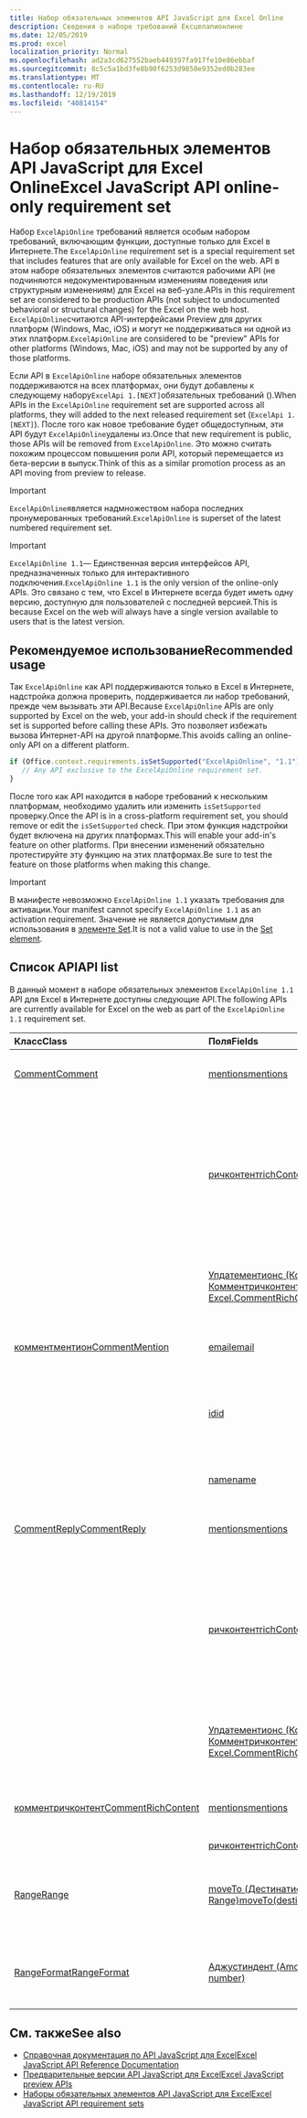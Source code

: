 ```yaml
---
title: Набор обязательных элементов API JavaScript для Excel Online
description: Сведения о наборе требований Ексцелапионлине
ms.date: 12/05/2019
ms.prod: excel
localization_priority: Normal
ms.openlocfilehash: ad2a3cd627552baeb449397fa917fe10e86ebbaf
ms.sourcegitcommit: 8c5c5a1bd3fe8b90f6253d9850e9352ed0b283ee
ms.translationtype: MT
ms.contentlocale: ru-RU
ms.lasthandoff: 12/19/2019
ms.locfileid: "40814154"
---
```

# <a name="excel-javascript-api-online-only-requirement-set"></a><span data-ttu-id="9708b-103">Набор обязательных элементов API JavaScript для Excel Online</span><span class="sxs-lookup"><span data-stu-id="9708b-103">Excel JavaScript API online-only requirement set</span></span>

<span data-ttu-id="9708b-104">Набор `ExcelApiOnline` требований является особым набором требований, включающим функции, доступные только для Excel в Интернете.</span><span class="sxs-lookup"><span data-stu-id="9708b-104">The `ExcelApiOnline` requirement set is a special requirement set that includes features that are only available for Excel on the web.</span></span> <span data-ttu-id="9708b-105">API в этом наборе обязательных элементов считаются рабочими API (не подчиняются недокументированным изменениям поведения или структурным изменениям) для Excel на веб-узле.</span><span class="sxs-lookup"><span data-stu-id="9708b-105">APIs in this requirement set are considered to be production APIs (not subject to undocumented behavioral or structural changes) for the Excel on the web host.</span></span> <span data-ttu-id="9708b-106">`ExcelApiOnline`считаются API-интерфейсами Preview для других платформ (Windows, Mac, iOS) и могут не поддерживаться ни одной из этих платформ.</span><span class="sxs-lookup"><span data-stu-id="9708b-106">`ExcelApiOnline` are considered to be "preview" APIs for other platforms (Windows, Mac, iOS) and may not be supported by any of those platforms.</span></span>

<span data-ttu-id="9708b-107">Если API в `ExcelApiOnline` наборе обязательных элементов поддерживаются на всех платформах, они будут добавлены к следующему набору`ExcelApi 1.[NEXT]`обязательных требований ().</span><span class="sxs-lookup"><span data-stu-id="9708b-107">When APIs in the `ExcelApiOnline` requirement set are supported across all platforms, they will added to the next released requirement set (`ExcelApi 1.[NEXT]`).</span></span> <span data-ttu-id="9708b-108">После того как новое требование будет общедоступным, эти API будут `ExcelApiOnline`удалены из.</span><span class="sxs-lookup"><span data-stu-id="9708b-108">Once that new requirement is public, those APIs will be removed from `ExcelApiOnline`.</span></span> <span data-ttu-id="9708b-109">Это можно считать похожим процессом повышения роли API, который перемещается из бета-версии в выпуск.</span><span class="sxs-lookup"><span data-stu-id="9708b-109">Think of this as a similar promotion process as an API moving from preview to release.</span></span>

> [!IMPORTANT]
> <span data-ttu-id="9708b-110">`ExcelApiOnline`является надмножеством набора последних пронумерованных требований.</span><span class="sxs-lookup"><span data-stu-id="9708b-110">`ExcelApiOnline` is superset of the latest numbered requirement set.</span></span>

> [!IMPORTANT]
> <span data-ttu-id="9708b-111">`ExcelApiOnline 1.1`— Единственная версия интерфейсов API, предназначенных только для интерактивного подключения.</span><span class="sxs-lookup"><span data-stu-id="9708b-111">`ExcelApiOnline 1.1` is the only version of the online-only APIs.</span></span> <span data-ttu-id="9708b-112">Это связано с тем, что Excel в Интернете всегда будет иметь одну версию, доступную для пользователей с последней версией.</span><span class="sxs-lookup"><span data-stu-id="9708b-112">This is because Excel on the web will always have a single version available to users that is the latest version.</span></span>

## <a name="recommended-usage"></a><span data-ttu-id="9708b-113">Рекомендуемое использование</span><span class="sxs-lookup"><span data-stu-id="9708b-113">Recommended usage</span></span>

<span data-ttu-id="9708b-114">Так `ExcelApiOnline` как API поддерживаются только в Excel в Интернете, надстройка должна проверить, поддерживается ли набор требований, прежде чем вызывать эти API.</span><span class="sxs-lookup"><span data-stu-id="9708b-114">Because `ExcelApiOnline` APIs are only supported by Excel on the web, your add-in should check if the requirement set is supported before calling these APIs.</span></span> <span data-ttu-id="9708b-115">Это позволяет избежать вызова Интернет-API на другой платформе.</span><span class="sxs-lookup"><span data-stu-id="9708b-115">This avoids calling an online-only API on a different platform.</span></span>

```js
if (Office.context.requirements.isSetSupported("ExcelApiOnline", "1.1")) {
   // Any API exclusive to the ExcelApiOnline requirement set.
}
```

<span data-ttu-id="9708b-116">После того как API находится в наборе требований к нескольким платформам, необходимо удалить или изменить `isSetSupported` проверку.</span><span class="sxs-lookup"><span data-stu-id="9708b-116">Once the API is in a cross-platform requirement set, you should remove or edit the `isSetSupported` check.</span></span> <span data-ttu-id="9708b-117">При этом функция надстройки будет включена на других платформах.</span><span class="sxs-lookup"><span data-stu-id="9708b-117">This will enable your add-in's feature on other platforms.</span></span> <span data-ttu-id="9708b-118">При внесении изменений обязательно протестируйте эту функцию на этих платформах.</span><span class="sxs-lookup"><span data-stu-id="9708b-118">Be sure to test the feature on those platforms when making this change.</span></span>

> [!IMPORTANT]
> <span data-ttu-id="9708b-119">В манифесте невозможно `ExcelApiOnline 1.1` указать требования для активации.</span><span class="sxs-lookup"><span data-stu-id="9708b-119">Your manifest cannot specify `ExcelApiOnline 1.1` as an activation requirement.</span></span> <span data-ttu-id="9708b-120">Значение не является допустимым для использования в [элементе Set](../manifest/set.md).</span><span class="sxs-lookup"><span data-stu-id="9708b-120">It is not a valid value to use in the [Set element](../manifest/set.md).</span></span>

## <a name="api-list"></a><span data-ttu-id="9708b-121">Список API</span><span class="sxs-lookup"><span data-stu-id="9708b-121">API list</span></span>

<span data-ttu-id="9708b-122">В данный момент в наборе обязательных элементов `ExcelApiOnline 1.1` API для Excel в Интернете доступны следующие API.</span><span class="sxs-lookup"><span data-stu-id="9708b-122">The following APIs are currently available for Excel on the web as part of the `ExcelApiOnline 1.1` requirement set.</span></span>

| <span data-ttu-id="9708b-123">Класс</span><span class="sxs-lookup"><span data-stu-id="9708b-123">Class</span></span> | <span data-ttu-id="9708b-124">Поля</span><span class="sxs-lookup"><span data-stu-id="9708b-124">Fields</span></span> | <span data-ttu-id="9708b-125">Описание</span><span class="sxs-lookup"><span data-stu-id="9708b-125">Description</span></span> |
|:---|:---|:---|
|[<span data-ttu-id="9708b-126">Comment</span><span class="sxs-lookup"><span data-stu-id="9708b-126">Comment</span></span>](/javascript/api/excel/excel.comment)|[<span data-ttu-id="9708b-127">mentions</span><span class="sxs-lookup"><span data-stu-id="9708b-127">mentions</span></span>](/javascript/api/excel/excel.comment#mentions)|<span data-ttu-id="9708b-128">Получает объекты (например, людей), которые упоминаются в комментариях.</span><span class="sxs-lookup"><span data-stu-id="9708b-128">Gets the entities (e.g. people) that are mentioned in comments.</span></span>|
||[<span data-ttu-id="9708b-129">ричконтент</span><span class="sxs-lookup"><span data-stu-id="9708b-129">richContent</span></span>](/javascript/api/excel/excel.comment#richcontent)|<span data-ttu-id="9708b-130">Получает форматированный текст комментария (например, упоминания в комментариях).</span><span class="sxs-lookup"><span data-stu-id="9708b-130">Gets the rich comment content (e.g. mentions in comments).</span></span> <span data-ttu-id="9708b-131">Эта строка не предназначена для отображения конечным пользователям.</span><span class="sxs-lookup"><span data-stu-id="9708b-131">This string is not meant to be displayed to end-users.</span></span> <span data-ttu-id="9708b-132">Надстройка должна использовать эту надстройку только для анализа форматированного содержимого комментариев.</span><span class="sxs-lookup"><span data-stu-id="9708b-132">Your add-in should only use this to parse rich comment content.</span></span>|
||[<span data-ttu-id="9708b-133">Упдатементионс (Контентвисментионс: Excel. Комментричконтент)</span><span class="sxs-lookup"><span data-stu-id="9708b-133">updateMentions(contentWithMentions: Excel.CommentRichContent)</span></span>](/javascript/api/excel/excel.comment#updatementions-contentwithmentions-)|<span data-ttu-id="9708b-134">Обновляет содержимое комментария с помощью специально отформатированной строки и списка упоминаний.</span><span class="sxs-lookup"><span data-stu-id="9708b-134">Updates the comment content with a specially formatted string and a list of mentions.</span></span>|
|[<span data-ttu-id="9708b-135">комментментион</span><span class="sxs-lookup"><span data-stu-id="9708b-135">CommentMention</span></span>](/javascript/api/excel/excel.commentmention)|[<span data-ttu-id="9708b-136">email</span><span class="sxs-lookup"><span data-stu-id="9708b-136">email</span></span>](/javascript/api/excel/excel.commentmention#email)|<span data-ttu-id="9708b-137">Получает или задает адрес электронной почты объекта, который упоминается в примечании.</span><span class="sxs-lookup"><span data-stu-id="9708b-137">Gets or sets the email address of the entity that is mentioned in comment.</span></span>|
||[<span data-ttu-id="9708b-138">id</span><span class="sxs-lookup"><span data-stu-id="9708b-138">id</span></span>](/javascript/api/excel/excel.commentmention#id)|<span data-ttu-id="9708b-139">Получает или задает идентификатор объекта.</span><span class="sxs-lookup"><span data-stu-id="9708b-139">Gets or sets the id of the entity.</span></span> <span data-ttu-id="9708b-140">Это соответствует одному из идентификаторов в `CommentRichContent.richContent`файле.</span><span class="sxs-lookup"><span data-stu-id="9708b-140">This matches one of the ids in `CommentRichContent.richContent`.</span></span>|
||[<span data-ttu-id="9708b-141">name</span><span class="sxs-lookup"><span data-stu-id="9708b-141">name</span></span>](/javascript/api/excel/excel.commentmention#name)|<span data-ttu-id="9708b-142">Получает или задает имя объекта, упоминаемого в примечании.</span><span class="sxs-lookup"><span data-stu-id="9708b-142">Gets or sets the name of the entity that is mentioned in comment.</span></span>|
|[<span data-ttu-id="9708b-143">CommentReply</span><span class="sxs-lookup"><span data-stu-id="9708b-143">CommentReply</span></span>](/javascript/api/excel/excel.commentreply)|[<span data-ttu-id="9708b-144">mentions</span><span class="sxs-lookup"><span data-stu-id="9708b-144">mentions</span></span>](/javascript/api/excel/excel.commentreply#mentions)|<span data-ttu-id="9708b-145">Получает объекты (например, людей), которые упоминаются в комментариях.</span><span class="sxs-lookup"><span data-stu-id="9708b-145">Gets the entities (e.g. people) that are mentioned in comments.</span></span>|
||[<span data-ttu-id="9708b-146">ричконтент</span><span class="sxs-lookup"><span data-stu-id="9708b-146">richContent</span></span>](/javascript/api/excel/excel.commentreply#richcontent)|<span data-ttu-id="9708b-147">Получает форматированный текст комментария (например, упоминания в комментариях).</span><span class="sxs-lookup"><span data-stu-id="9708b-147">Gets the rich comment content (e.g. mentions in comments).</span></span> <span data-ttu-id="9708b-148">Эта строка не предназначена для отображения конечным пользователям.</span><span class="sxs-lookup"><span data-stu-id="9708b-148">This string is not meant to be displayed to end-users.</span></span> <span data-ttu-id="9708b-149">Надстройка должна использовать эту надстройку только для анализа форматированного содержимого комментариев.</span><span class="sxs-lookup"><span data-stu-id="9708b-149">Your add-in should only use this to parse rich comment content.</span></span>|
||[<span data-ttu-id="9708b-150">Упдатементионс (Контентвисментионс: Excel. Комментричконтент)</span><span class="sxs-lookup"><span data-stu-id="9708b-150">updateMentions(contentWithMentions: Excel.CommentRichContent)</span></span>](/javascript/api/excel/excel.commentreply#updatementions-contentwithmentions-)|<span data-ttu-id="9708b-151">Обновляет содержимое комментария с помощью специально отформатированной строки и списка упоминаний.</span><span class="sxs-lookup"><span data-stu-id="9708b-151">Updates the comment content with a specially formatted string and a list of mentions.</span></span>|
|[<span data-ttu-id="9708b-152">комментричконтент</span><span class="sxs-lookup"><span data-stu-id="9708b-152">CommentRichContent</span></span>](/javascript/api/excel/excel.commentrichcontent)|[<span data-ttu-id="9708b-153">mentions</span><span class="sxs-lookup"><span data-stu-id="9708b-153">mentions</span></span>](/javascript/api/excel/excel.commentrichcontent#mentions)|<span data-ttu-id="9708b-154">Массив, содержащий все сущности (например, люди), упомянутые в комментарии.</span><span class="sxs-lookup"><span data-stu-id="9708b-154">An array containing all the entities (e.g. people) mentioned within the comment.</span></span>|
||[<span data-ttu-id="9708b-155">ричконтент</span><span class="sxs-lookup"><span data-stu-id="9708b-155">richContent</span></span>](/javascript/api/excel/excel.commentrichcontent#richcontent)||
|[<span data-ttu-id="9708b-156">Range</span><span class="sxs-lookup"><span data-stu-id="9708b-156">Range</span></span>](/javascript/api/excel/excel.range)|[<span data-ttu-id="9708b-157">moveTo (Дестинатионранже: строка \| Range)</span><span class="sxs-lookup"><span data-stu-id="9708b-157">moveTo(destinationRange: Range \| string)</span></span>](/javascript/api/excel/excel.range#moveto-destinationrange-)|<span data-ttu-id="9708b-158">Перемещает значения ячеек, форматирование и формулы из текущего диапазона в конечный диапазон, заменяя старые сведения в этих ячейках.</span><span class="sxs-lookup"><span data-stu-id="9708b-158">Moves cell values, formatting, and formulas from current range to the destination range, replacing the old information in those cells.</span></span>|
|[<span data-ttu-id="9708b-159">RangeFormat</span><span class="sxs-lookup"><span data-stu-id="9708b-159">RangeFormat</span></span>](/javascript/api/excel/excel.rangeformat)|[<span data-ttu-id="9708b-160">Аджустиндент (Amount: число)</span><span class="sxs-lookup"><span data-stu-id="9708b-160">adjustIndent(amount: number)</span></span>](/javascript/api/excel/excel.rangeformat#adjustindent-amount-)|<span data-ttu-id="9708b-161">Настраивает отступ для форматирования диапазона.</span><span class="sxs-lookup"><span data-stu-id="9708b-161">Adjusts the indentation of the range formatting.</span></span> <span data-ttu-id="9708b-162">Значение отступа лежит в диапазоне от 0 до 250 и измеряется в символах.</span><span class="sxs-lookup"><span data-stu-id="9708b-162">The indent value ranges from 0 to 250 and is measured in characters.</span></span>|

## <a name="see-also"></a><span data-ttu-id="9708b-163">См. также</span><span class="sxs-lookup"><span data-stu-id="9708b-163">See also</span></span>

- [<span data-ttu-id="9708b-164">Справочная документация по API JavaScript для Excel</span><span class="sxs-lookup"><span data-stu-id="9708b-164">Excel JavaScript API Reference Documentation</span></span>](/javascript/api/excel?view=excel-js-online)
- [<span data-ttu-id="9708b-165">Предварительные версии API JavaScript для Excel</span><span class="sxs-lookup"><span data-stu-id="9708b-165">Excel JavaScript preview APIs</span></span>](./excel-preview-apis.md)
- [<span data-ttu-id="9708b-166">Наборы обязательных элементов API JavaScript для Excel</span><span class="sxs-lookup"><span data-stu-id="9708b-166">Excel JavaScript API requirement sets</span></span>](./excel-api-requirement-sets.md)